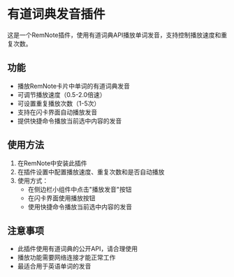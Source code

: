 # 有道词典发音插件

这是一个RemNote插件，使用有道词典API播放单词发音，支持控制播放速度和重复次数。

## 功能

- 播放RemNote卡片中单词的有道词典发音
- 可调节播放速度（0.5-2.0倍速）
- 可设置重复播放次数（1-5次）
- 支持在闪卡界面自动播放发音
- 提供快捷命令播放当前选中内容的发音

## 使用方法

1. 在RemNote中安装此插件
2. 在插件设置中配置播放速度、重复次数和是否自动播放
3. 使用方式：
   - 在侧边栏小组件中点击"播放发音"按钮
   - 在闪卡界面使用播放按钮
   - 使用快捷命令播放当前选中内容的发音

## 注意事项

- 此插件使用有道词典的公开API，请合理使用
- 播放功能需要网络连接才能正常工作
- 最适合用于英语单词的发音

<!-- ignore-after -->
